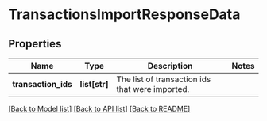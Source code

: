 # TransactionsImportResponseData

## Properties
Name | Type | Description | Notes
------------ | ------------- | ------------- | -------------
**transaction_ids** | **list[str]** | The list of transaction ids that were imported. | 

[[Back to Model list]](../README.md#documentation-for-models) [[Back to API list]](../README.md#documentation-for-api-endpoints) [[Back to README]](../README.md)


